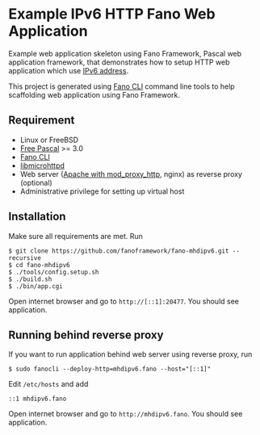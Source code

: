 # Example IPv6 HTTP Fano Web Application

Example web application skeleton using Fano Framework, Pascal web application framework, that demonstrates
how to setup HTTP web application which use [IPv6 address](https://fanoframework.github.io/working-with-application#use-ipv6-address).

This project is generated using [Fano CLI](https://github.com/fanoframework/fano-cli)
command line tools to help scaffolding web application using Fano Framework.

## Requirement

- Linux or FreeBSD
- [Free Pascal](https://www.freepascal.org/) >= 3.0
- [Fano CLI](https://github.com/fanoframework/fano-cli)
- [libmicrohttpd](https://fanoframework.github.io/known-issues#missing-libmicrohttpd-development-package)
- Web server ([Apache with mod_proxy_http](https://httpd.apache.org/docs/current/mod/mod_proxy_http.html), nginx) as reverse proxy (optional)
- Administrative privilege for setting up virtual host

## Installation

Make sure all requirements are met. Run
```
$ git clone https://github.com/fanoframework/fano-mhdipv6.git --recursive
$ cd fano-mhdipv6
$ ./tools/config.setup.sh
$ ./build.sh
$ ./bin/app.cgi
```
Open internet browser and go to `http://[::1]:20477`. You should see application.

## Running behind reverse proxy
If you want to run application behind web server using reverse proxy, run

```
$ sudo fanocli --deploy-http=mhdipv6.fano --host="[::1]"
```

Edit `/etc/hosts` and add

```
::1 mhdipv6.fano
```

Open internet browser and go to `http://mhdipv6.fano`. You should see application.
